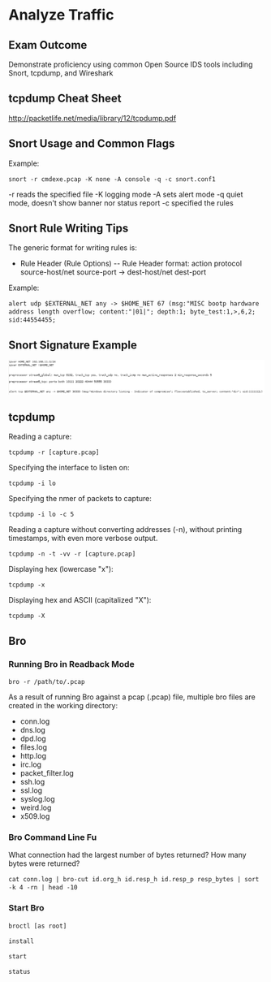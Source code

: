 # Analyze Traffic

## Exam Outcome

Demonstrate proficiency using common Open Source IDS tools including Snort, tcpdump, and Wireshark

## tcpdump Cheat Sheet

http://packetlife.net/media/library/12/tcpdump.pdf

## Snort Usage and Common Flags

Example:
```
snort -r cmdexe.pcap -K none -A console -q -c snort.conf1
```

-r reads the specified file
-K logging mode
-A sets alert mode
-q quiet mode, doesn't show banner nor status report
-c specified the rules

## Snort Rule Writing Tips

The generic format for writing rules is:

- Rule Header (Rule Options)
-- Rule Header format: action protocol source-host/net source-port -> dest-host/net dest-port

Example:

```
alert udp $EXTERNAL_NET any -> $HOME_NET 67 (msg:"MISC bootp hardware address length overflow; content:"|01|"; depth:1; byte_test:1,>,6,2; sid:44554455;
```

## Snort Signature Example

![Snort Sig Example](../screenshots/snort-sig-example.PNG?raw=true "Snort Sig Example")

## tcpdump

Reading a capture:

```
tcpdump -r [capture.pcap]
```

Specifying the interface to listen on:

```
tcpdump -i lo
```

Specifying the nmer of packets to capture:

```
tcpdump -i lo -c 5
```

Reading a capture without converting addresses (-n), without printing timestamps, with even more verbose output.

```
tcpdump -n -t -vv -r [capture.pcap]
```

Displaying hex (lowercase "x"):

```
tcpdump -x
```

Displaying hex and ASCII (capitalized "X"):

```
tcpdump -X
```

## Bro

### Running Bro in Readback Mode

```
bro -r /path/to/.pcap
```

As a result of running Bro against a pcap (.pcap) file, multiple bro files are created in the working directory:

* conn.log
* dns.log
* dpd.log
* files.log
* http.log
* irc.log
* packet_filter.log
* ssh.log
* ssl.log
* syslog.log
* weird.log
* x509.log

### Bro Command Line Fu

What connection had the largest number of bytes returned? How many bytes were returned?

```
cat conn.log | bro-cut id.org_h id.resp_h id.resp_p resp_bytes | sort -k 4 -rn | head -10
```

### Start Bro

```
broctl [as root]
```

```
install
```

```
start
```

```
status
```




